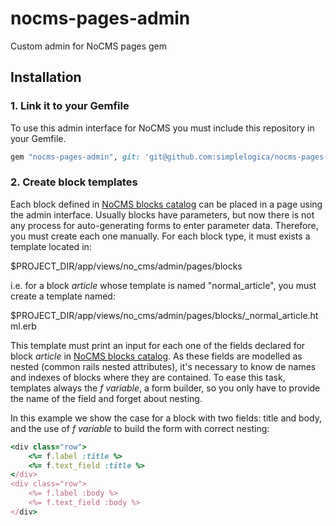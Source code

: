 # nocms-pages-admin

Custom admin for NoCMS pages gem

## Installation

### 1. Link it to your Gemfile

To use this admin interface for NoCMS you must include this repository in your Gemfile.

```ruby
gem "nocms-pages-admin", git: 'git@github.com:simplelogica/nocms-pages-admin.git'
```

### 2. Create block templates

Each block defined in [NoCMS blocks catalog](doc/nocms-block-catalog.rb) can be placed in a page using the admin interface.
Usually blocks have parameters, but now there is not any process for auto-generating forms to enter parameter data. Therefore, you must create each one manually.
For each block type, it must exists a template located in:
 
  $PROJECT_DIR/app/views/no_cms/admin/pages/blocks

i.e. for a block *article* whose template is named "normal_article", you must create a template named:

  $PROJECT_DIR/app/views/no_cms/admin/pages/blocks/_normal_article.html.erb

This template must print an input for each one of the fields declared for block *article* in [NoCMS blocks catalog](doc/nocms-block-catalog.rb). 
As these fields are modelled as nested (common rails nested attributes), it's necessary to know de names and indexes of blocks where they are contained. To ease this task, templates always the *f variable*, a form builder, so you only have to provide the name of the field and forget about nesting.

In this example we show the case for a block with two fields: title and body, and the use of *f variable* to build the form with correct nesting:

```ruby
<div class="row">
	<%= f.label :title %>
	<%= f.text_field :title %>
</div>
<div class="row">
	<%= f.label :body %>
	<%= f.text_field :body %>
</div>
```  



